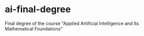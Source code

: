 # ai-final-degree
Final degree of the course "Applied Artificial Intelligence and Its Mathematical Foundations"
